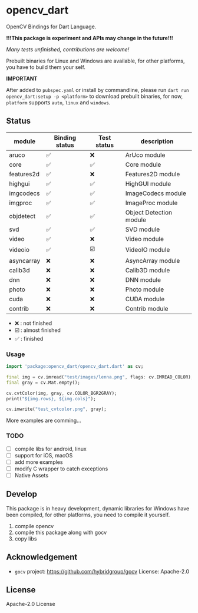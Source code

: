 # opencv_dart

OpenCV Bindings for Dart Language.

**!!!This package is experiment and APIs may change in the future!!!**

*Many tests unfinished, contributions are welcome!*

Prebuilt binaries for Linux and Windows are available, for other platforms, you have to build 
them your self.

**IMPORTANT**

After added to `pubspec.yaml` or install by commandline, 
please run `dart run opencv_dart:setup -p <platform>` to download 
prebuilt binaries, for now, `platform` supports `auto`, `linux` and `windows`.

## Status

| module     | Binding status     | Test status             | description             |
| ---------- | ------------------ | ----------------------- | ----------------------- |
| aruco      | :white_check_mark: | :x:                     | ArUco module            |
| core       | :white_check_mark: | :white_check_mark:      | Core module             |
| features2d | :white_check_mark: | :x:                     | Features2D module       |
| highgui    | :white_check_mark: | :white_check_mark:      | HighGUI module          |
| imgcodecs  | :white_check_mark: | :white_check_mark:      | ImageCodecs module      |
| imgproc    | :white_check_mark: | :white_check_mark:      | ImageProc module        |
| objdetect  | :white_check_mark: | :white_check_mark:      | Object Detection module |
| svd        | :white_check_mark: | :white_check_mark:      | SVD module              |
| video      | :white_check_mark: | :x:                     | Video module            |
| videoio    | :white_check_mark: | :ballot_box_with_check: | VideoIO module          |
| asyncarray | :x:                | :x:                     | AsyncArray module       |
| calib3d    | :x:                | :x:                     | Calib3D module          |
| dnn        | :x:                | :x:                     | DNN module              |
| photo      | :x:                | :x:                     | Photo module            |
| cuda       | :x:                | :x:                     | CUDA module             |
| contrib    | :x:                | :x:                     | Contrib module          |

- :x: : not finished
- :ballot_box_with_check: : almost finished
- :white_check_mark: : finished

### Usage

```dart
import 'package:opencv_dart/opencv_dart.dart' as cv;

final img = cv.imread("test/images/lenna.png", flags: cv.IMREAD_COLOR);
final gray = cv.Mat.empty();

cv.cvtColor(img, gray, cv.COLOR_BGR2GRAY);
print("${img.rows}, ${img.cols}");

cv.imwrite("test_cvtcolor.png", gray);
```

More examples are comming...

### TODO

- [ ] compile libs for android, linux
- [ ] support for iOS, macOS
- [ ] add more examples
- [ ] modify C wrapper to catch exceptions
- [ ] Native Assets

## Develop

This package is in heavy development, dynamic libraries for Windows have been compiled, for other platforms, you need to compile it yourself.

1. compile opencv
2. compile this package along with gocv
3. copy libs

## Acknowledgement

- `gocv` project: <https://github.com/hybridgroup/gocv> License: Apache-2.0

## License

Apache-2.0 License
